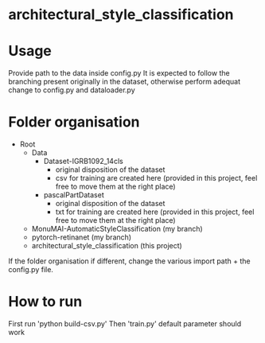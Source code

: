 # architectural_style_classification
# Usage
Provide path to the data inside config.py
It is expected to follow the branching present originally in the dataset, otherwise perform adequat change to config.py and dataloader.py

# Folder organisation
* Root
    * Data
        * Dataset-IGRB1092_14cls
            * original disposition of the dataset
            * csv for training are created here (provided in this project, feel free to move them at the right place)
        * pascalPartDataset
            * original disposition of the dataset
            * txt for training are created here (provided in this project, feel free to move them at the right place)
    * MonuMAI-AutomaticStyleClassification (my branch)
    * pytorch-retinanet (my branch)
    * architectural_style_classification (this project)

If the folder organisation if different, change the various import path + the config.py file.

# How to run

First run 'python build-csv.py'
Then 'train.py' default parameter should work